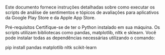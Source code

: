 Este documento fornece instruções detalhadas sobre como executar os scripts de análise de sentimentos e tópicos de avaliações para aplicativos da Google Play Store e da Apple App Store.

Pré-requisitos
Certifique-se de ter o Python instalado em sua máquina. Os scripts utilizam bibliotecas como pandas, matplotlib, nltk e sklearn. Você pode instalar todas as dependências necessárias utilizando o comando:

pip install pandas matplotlib nltk scikit-learn
